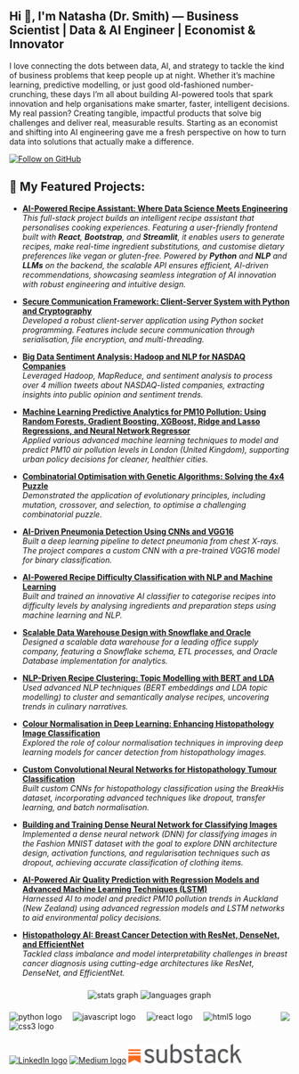 <h2 align="left">Hi 👋, I'm Natasha (Dr. Smith) — Business Scientist | Data & AI Engineer | Economist & Innovator</h2>
<p align="left">
I love connecting the dots between data, AI, and strategy to tackle the kind of business problems that keep people up at night. Whether it’s machine learning, predictive modelling, or just good old-fashioned number-crunching, these days I’m all about building AI-powered tools that spark innovation and help organisations make smarter, faster, intelligent decisions. My real passion? Creating tangible, impactful products that solve big challenges and deliver real, measurable results. Starting as an economist and shifting into AI engineering gave me a fresh perspective on how to turn data into solutions that actually make a difference.

</p>


[![Follow on GitHub](https://img.shields.io/github/followers/drnsmith?label=Follow&style=social)](https://github.com/drnsmith)

###
<h2>💼 My Featured Projects:</h2>

- **[AI-Powered Recipe Assistant: Where Data Science Meets Engineering](https://github.com/drnsmith/AIAssistantRecipe)**  
  _This full-stack project builds an intelligent recipe assistant that personalises cooking experiences. Featuring a user-friendly frontend built with **React**, **Bootstrap**, and **Streamlit**, it enables users to generate recipes, make real-time ingredient substitutions, and customise dietary preferences like vegan or gluten-free. Powered by **Python** and **NLP** and **LLMs** on the backend, the scalable API ensures efficient, AI-driven recommendations, showcasing seamless integration of AI innovation with robust engineering and intuitive design._
  
- **[Secure Communication Framework: Client-Server System with Python and Cryptography](https://github.com/drnsmith/Client-Server-Network-Socket-Programming)**  
  _Developed a robust client-server application using Python socket programming. Features include secure communication through serialisation, file encryption, and multi-threading._

- **[Big Data Sentiment Analysis: Hadoop and NLP for NASDAQ Companies](https://github.com/drnsmith/sentiment-analysis-NASDAQ-companies-Tweets)**  
  _Leveraged Hadoop, MapReduce, and sentiment analysis to process over 4 million tweets about NASDAQ-listed companies, extracting insights into public opinion and sentiment trends._

- **[Machine Learning Predictive Analytics for PM10 Pollution: Using Random Forests, Gradient Boosting, XGBoost, Ridge and Lasso Regressions, and Neural Network Regressor](https://github.com/drnsmith/PM-London-Pollution)**  
  _Applied various advanced machine learning techniques to model and predict PM10 air pollution levels in London (United Kingdom), supporting urban policy decisions for cleaner, healthier cities._

- **[Combinatorial Optimisation with Genetic Algorithms: Solving the 4x4 Puzzle](https://github.com/drnsmith/Solving-a-4x4-Letter-Placement-Puzzle-Using-Genetic-Algorithms)**  
  _Demonstrated the application of evolutionary principles, including mutation, crossover, and selection, to optimise a challenging combinatorial puzzle._

- **[AI-Driven Pneumonia Detection Using CNNs and VGG16](https://github.com/drnsmith/pneumonia-detection-CNN)**  
  _Built a deep learning pipeline to detect pneumonia from chest X-rays. The project compares a custom CNN with a pre-trained VGG16 model for binary classification._

- **[AI-Powered Recipe Difficulty Classification with NLP and Machine Learning](https://github.com/drnsmith/AI-Recipe-Classifier)**  
  _Built and trained an innovative AI classifier to categorise recipes into difficulty levels by analysing ingredients and preparation steps using machine learning and NLP._

- **[Scalable Data Warehouse Design with Snowflake and Oracle](https://github.com/drnsmith/warehouse-management-system)**  
  _Designed a scalable data warehouse for a leading office supply company, featuring a Snowflake schema, ETL processes, and Oracle Database implementation for analytics._

- **[NLP-Driven Recipe Clustering: Topic Modelling with BERT and LDA](https://github.com/drnsmith/RecipeNLG-Topic-Modelling-and-Clustering)**  
  _Used advanced NLP techniques (BERT embeddings and LDA topic modelling) to cluster and semantically analyse recipes, uncovering trends in culinary narratives._

- **[Colour Normalisation in Deep Learning: Enhancing Histopathology Image Classification](https://github.com/drnsmith/ColourNorm-Histopathology-DeepLearning)**  
  _Explored the role of colour normalisation techniques in improving deep learning models for cancer detection from histopathology images._

- **[Custom Convolutional Neural Networks for Histopathology Tumour Classification](https://github.com/drnsmith/Custom-CNNs-Histopathology-Classification)**  
  _Built custom CNNs for histopathology classification using the BreakHis dataset, incorporating advanced techniques like dropout, transfer learning, and batch normalisation._

- **[Building and Training Dense Neural Network for Classifying Images](https://github.com/drnsmith/Designing-Dense-NNs-Using-MNIST)**  
  _Implemented a dense neural network (DNN) for classifying images in the Fashion MNIST dataset with the goal to explore DNN architecture design, activation functions, and regularisation techniques such as dropout, achieving accurate classification of clothing items._

- **[AI-Powered Air Quality Prediction with Regression Models and Advanced Machine Learning Techniques (LSTM)](https://github.com/drnsmith/Pollution-Prediction-Auckland)**  
  _Harnessed AI to model and predict PM10 pollution trends in Auckland (New Zealand) using advanced regression models and LSTM networks to aid environmental policy decisions._

- **[Histopathology AI: Breast Cancer Detection with ResNet, DenseNet, and EfficientNet](https://github.com/drnsmith/Histopathology-AI-BreastCancer)**  
  _Tackled class imbalance and model interpretability challenges in breast cancer diagnosis using cutting-edge architectures like ResNet, DenseNet, and EfficientNet._


###

<div align="center">
  <img src="https://github-readme-stats.vercel.app/api?username=drnsmith&hide_title=false&hide_rank=false&show_icons=true&include_all_commits=true&count_private=true&disable_animations=false&theme=dracula&locale=en&hide_border=false" height="150" alt="stats graph"  />
  <img src="https://github-readme-stats.vercel.app/api/top-langs?username=drnsmith&locale=en&hide_title=false&layout=compact&card_width=320&langs_count=5&theme=dracula&hide_border=false" height="150" alt="languages graph"  />
</div>

###

<img align="right" height="150" src="https://i.imgflip.com/65efzo.gif"  />

###

<div align="left">
  <img src="https://cdn.jsdelivr.net/gh/devicons/devicon/icons/python/python-original.svg" height="30" alt="python logo"  />
  <img width="12" />
  <img src="https://cdn.jsdelivr.net/gh/devicons/devicon/icons/javascript/javascript-original.svg" height="30" alt="javascript logo"  />
  <img width="12" />
  <img src="https://cdn.jsdelivr.net/gh/devicons/devicon/icons/react/react-original.svg" height="30" alt="react logo"  />
  <img width="12" />
  <img src="https://cdn.jsdelivr.net/gh/devicons/devicon/icons/html5/html5-original.svg" height="30" alt="html5 logo"  />
  <img width="12" />
  <img src="https://cdn.jsdelivr.net/gh/devicons/devicon/icons/css3/css3-original.svg" height="30" alt="css3 logo"  />
  <img width="12" />
  
</div>

###

<div align="left">
  <a href="https://www.linkedin.com/in/natalyasmith"><img src="https://img.shields.io/static/v1?message=LinkedIn&logo=linkedin&label=&color=0077B5&logoColor=white&labelColor=&style=for-the-badge" height="35" alt="LinkedIn logo" /></a>
  <a href="https://medium.com/@drnatashasth"><img src="https://img.shields.io/static/v1?message=Medium&logo=medium&label=&color=12100E&logoColor=white&labelColor=&style=for-the-badge" height="35" alt="Medium logo" /></a>
  <!-- <a href="https://twitter.com/NeverOblivious"><img src="https://img.shields.io/static/v1?message=Twitter&logo=twitter&label=&color=1DA1F2&logoColor=white&labelColor=&style=for-the-badge" height="35" alt="Twitter logo" /></a> -->
  <a href="https://neveroblivious.substack.com/">
    <img src="./substack_wordmark.png" alt="Substack Logo" height="35">
  </a>
</div>


###

